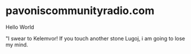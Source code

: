 # pavoniscommunityradio.com
<!DOCTYPE html>
<html>
  <head></head>
  <body>
    <p>Hello World</p>
    <p>"I swear to Kelemvor! If you touch another stone Lugoj, i am going to lose my mind.</p>
  </body>
</html>
